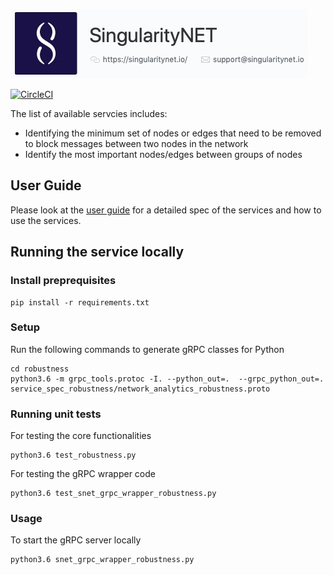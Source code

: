 [![SingnetLogo](docs/assets/singnet-logo.jpg?raw=true 'SingularityNET')](https://singularitynet.io/)

[![CircleCI](https://circleci.com/gh/singnet/network-analytics-services.svg?style=svg)](https://circleci.com/gh/singnet/network-analytics-services)

The list of available servcies includes:

* Identifying the minimum set of nodes or edges that need to be removed to block messages between two nodes in the network
* Identify the most important nodes/edges between groups of nodes

## User Guide

Please look at the [user guide](docs/USERGUIDE.md) for a detailed spec of the services and how to use the services.

## Running the service locally

### Install preprequisites

```
pip install -r requirements.txt
```


### Setup

Run the following commands to generate gRPC classes for Python

```
cd robustness
python3.6 -m grpc_tools.protoc -I. --python_out=.  --grpc_python_out=. service_spec_robustness/network_analytics_robustness.proto
```

### Running unit tests

For testing the core functionalities
```
python3.6 test_robustness.py
```

For testing the gRPC wrapper code
```
python3.6 test_snet_grpc_wrapper_robustness.py
```

### Usage

To start the gRPC server locally

```
python3.6 snet_grpc_wrapper_robustness.py
